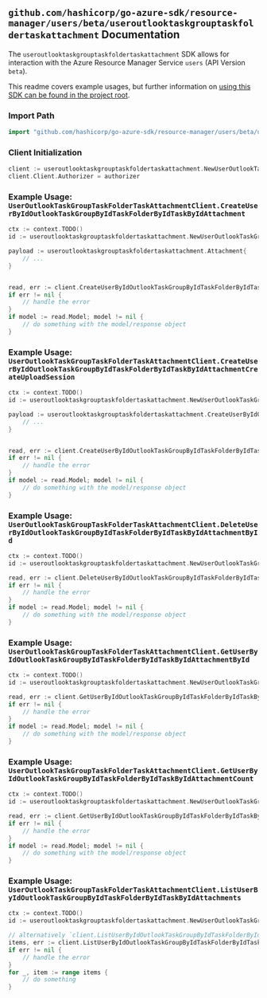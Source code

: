 
## `github.com/hashicorp/go-azure-sdk/resource-manager/users/beta/useroutlooktaskgrouptaskfoldertaskattachment` Documentation

The `useroutlooktaskgrouptaskfoldertaskattachment` SDK allows for interaction with the Azure Resource Manager Service `users` (API Version `beta`).

This readme covers example usages, but further information on [using this SDK can be found in the project root](https://github.com/hashicorp/go-azure-sdk/tree/main/docs).

### Import Path

```go
import "github.com/hashicorp/go-azure-sdk/resource-manager/users/beta/useroutlooktaskgrouptaskfoldertaskattachment"
```


### Client Initialization

```go
client := useroutlooktaskgrouptaskfoldertaskattachment.NewUserOutlookTaskGroupTaskFolderTaskAttachmentClientWithBaseURI("https://management.azure.com")
client.Client.Authorizer = authorizer
```


### Example Usage: `UserOutlookTaskGroupTaskFolderTaskAttachmentClient.CreateUserByIdOutlookTaskGroupByIdTaskFolderByIdTaskByIdAttachment`

```go
ctx := context.TODO()
id := useroutlooktaskgrouptaskfoldertaskattachment.NewUserOutlookTaskGroupTaskFolderTaskID("userIdValue", "outlookTaskGroupIdValue", "outlookTaskFolderIdValue", "outlookTaskIdValue")

payload := useroutlooktaskgrouptaskfoldertaskattachment.Attachment{
	// ...
}


read, err := client.CreateUserByIdOutlookTaskGroupByIdTaskFolderByIdTaskByIdAttachment(ctx, id, payload)
if err != nil {
	// handle the error
}
if model := read.Model; model != nil {
	// do something with the model/response object
}
```


### Example Usage: `UserOutlookTaskGroupTaskFolderTaskAttachmentClient.CreateUserByIdOutlookTaskGroupByIdTaskFolderByIdTaskByIdAttachmentCreateUploadSession`

```go
ctx := context.TODO()
id := useroutlooktaskgrouptaskfoldertaskattachment.NewUserOutlookTaskGroupTaskFolderTaskID("userIdValue", "outlookTaskGroupIdValue", "outlookTaskFolderIdValue", "outlookTaskIdValue")

payload := useroutlooktaskgrouptaskfoldertaskattachment.CreateUserByIdOutlookTaskGroupByIdTaskFolderByIdTaskByIdAttachmentCreateUploadSessionRequest{
	// ...
}


read, err := client.CreateUserByIdOutlookTaskGroupByIdTaskFolderByIdTaskByIdAttachmentCreateUploadSession(ctx, id, payload)
if err != nil {
	// handle the error
}
if model := read.Model; model != nil {
	// do something with the model/response object
}
```


### Example Usage: `UserOutlookTaskGroupTaskFolderTaskAttachmentClient.DeleteUserByIdOutlookTaskGroupByIdTaskFolderByIdTaskByIdAttachmentById`

```go
ctx := context.TODO()
id := useroutlooktaskgrouptaskfoldertaskattachment.NewUserOutlookTaskGroupTaskFolderTaskAttachmentID("userIdValue", "outlookTaskGroupIdValue", "outlookTaskFolderIdValue", "outlookTaskIdValue", "attachmentIdValue")

read, err := client.DeleteUserByIdOutlookTaskGroupByIdTaskFolderByIdTaskByIdAttachmentById(ctx, id)
if err != nil {
	// handle the error
}
if model := read.Model; model != nil {
	// do something with the model/response object
}
```


### Example Usage: `UserOutlookTaskGroupTaskFolderTaskAttachmentClient.GetUserByIdOutlookTaskGroupByIdTaskFolderByIdTaskByIdAttachmentById`

```go
ctx := context.TODO()
id := useroutlooktaskgrouptaskfoldertaskattachment.NewUserOutlookTaskGroupTaskFolderTaskAttachmentID("userIdValue", "outlookTaskGroupIdValue", "outlookTaskFolderIdValue", "outlookTaskIdValue", "attachmentIdValue")

read, err := client.GetUserByIdOutlookTaskGroupByIdTaskFolderByIdTaskByIdAttachmentById(ctx, id)
if err != nil {
	// handle the error
}
if model := read.Model; model != nil {
	// do something with the model/response object
}
```


### Example Usage: `UserOutlookTaskGroupTaskFolderTaskAttachmentClient.GetUserByIdOutlookTaskGroupByIdTaskFolderByIdTaskByIdAttachmentCount`

```go
ctx := context.TODO()
id := useroutlooktaskgrouptaskfoldertaskattachment.NewUserOutlookTaskGroupTaskFolderTaskID("userIdValue", "outlookTaskGroupIdValue", "outlookTaskFolderIdValue", "outlookTaskIdValue")

read, err := client.GetUserByIdOutlookTaskGroupByIdTaskFolderByIdTaskByIdAttachmentCount(ctx, id)
if err != nil {
	// handle the error
}
if model := read.Model; model != nil {
	// do something with the model/response object
}
```


### Example Usage: `UserOutlookTaskGroupTaskFolderTaskAttachmentClient.ListUserByIdOutlookTaskGroupByIdTaskFolderByIdTaskByIdAttachments`

```go
ctx := context.TODO()
id := useroutlooktaskgrouptaskfoldertaskattachment.NewUserOutlookTaskGroupTaskFolderTaskID("userIdValue", "outlookTaskGroupIdValue", "outlookTaskFolderIdValue", "outlookTaskIdValue")

// alternatively `client.ListUserByIdOutlookTaskGroupByIdTaskFolderByIdTaskByIdAttachments(ctx, id)` can be used to do batched pagination
items, err := client.ListUserByIdOutlookTaskGroupByIdTaskFolderByIdTaskByIdAttachmentsComplete(ctx, id)
if err != nil {
	// handle the error
}
for _, item := range items {
	// do something
}
```

